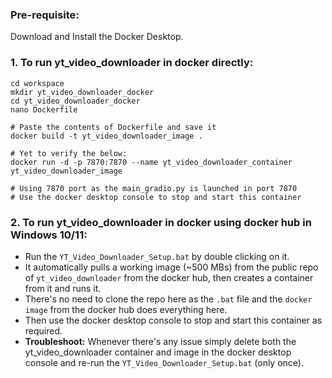 ### Pre-requisite: 
Download and Install the Docker Desktop. 

### 1. To run yt_video_downloader in docker directly:
```
cd workspace
mkdir yt_video_downloader_docker
cd yt_video_downloader_docker
nano Dockerfile

# Paste the contents of Dockerfile and save it
docker build -t yt_video_downloader_image .

# Yet to verify the below:
docker run -d -p 7870:7870 --name yt_video_downloader_container yt_video_downloader_image

# Using 7870 port as the main_gradio.py is launched in port 7870
# Use the docker desktop console to stop and start this container
```

### 2. To run yt_video_downloader in docker using docker hub in Windows 10/11:
- Run the `YT_Video_Downloader_Setup.bat` by double clicking on it.
- It automatically pulls a working image (~500 MBs) from the public repo of `yt_video_downloader` from the docker hub, then creates a container from it and runs it.
- There's no need to clone the repo here as the `.bat` file and the `docker image` from the docker hub does everything here.
- Then use the docker desktop console to stop and start this container as required.
- **Troubleshoot:** Whenever there's any issue simply delete both the yt_video_downloader container and image in the docker desktop console and re-run the `YT_Video_Downloader_Setup.bat` (only once).
